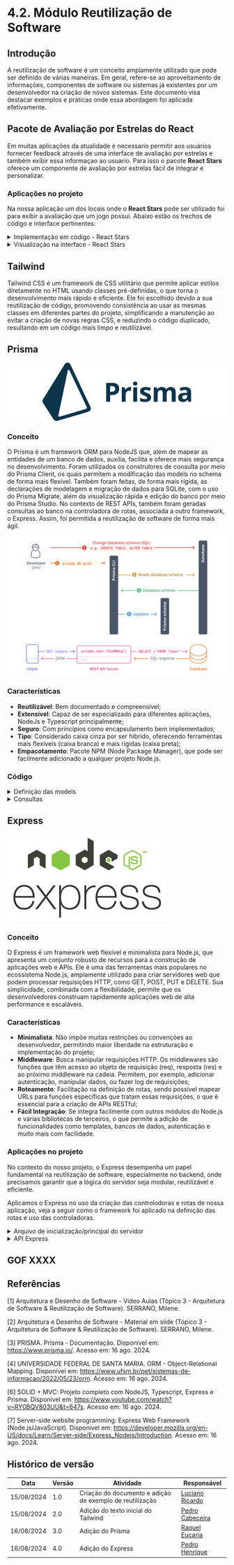 # 4.2. Módulo Reutilização de Software

## Introdução

A reutilização de software é um conceito amplamente utilizado que pode ser definido de várias maneiras. Em geral, refere-se ao aproveitamento de informações, componentes de software ou sistemas já existentes por um desenvolvedor na criação de novos sistemas. Este documento visa destacar exemplos e práticas onde essa abordagem foi aplicada efetivamente.

## Pacote de Avaliação por Estrelas do React

Em muitas aplicações da atualidade é necessario permitir aos usuários fornecer feedback através de uma interface de avaliação por estrelas e também exibir essa informaçao ao usuario. Para isso o pacote **React Stars** oferece um componente de avaliação por estrelas fácil de integrar e personalizar.

### Aplicações no projeto

Na nossa aplicação um dos locais onde o **React Stars** pode ser utilizado foi para exibir a avaliação que um jogo possui. Abaixo estão os trechos de código e interface pertinentes:

<details>
    <summary>Implementação em código - React Stars</summary>

![reutilizacao](../assets/reutilizacao/reactStarsCodigo1.png)

![reutilizacao](../assets/reutilizacao/reactStarsCodigo2.png)

O codigo em questão pode ser encontrado na integra em [/app/myecommerce/src/app/jogos/[id]/page.tsx](https://github.com/UnBArqDsw2024-1/2024.1_G1_My_Ecommerce/blob/main/app/myecommerce/src/app/jogos/%5Bid%5D/page.tsx)

</details>

<details>
    <summary>Visualização na interface - React Stars</summary>

![reutilizacao](../assets/reutilizacao/reactStarsInterface.png)

</details>

## Tailwind

Tailwind CSS é um framework de CSS utilitário que permite aplicar estilos diretamente no HTML usando classes pré-definidas, o que torna o desenvolvimento mais rápido e eficiente.  Ele foi escolhido devido a sua reutilização de código, promovendo consistência ao usar as mesmas classes em diferentes partes do projeto, simplificando a manutenção ao evitar a criação de novas regras CSS, e reduzindo o código duplicado, resultando em um código mais limpo e reutilizável.

## Prisma

![prisma](../assets/reutilizacao/prisma-2.svg)

### Conceito

O Prisma é um framework ORM para NodeJS que, além de mapear as entidades de um banco de dados, auxilia, facilita e oferece mais segurança no desenvolvimento. Foram utilizados os construtores de consulta por meio do Prisma Client, os quais permitem a modificação das models no schema de forma mais flexível. Também foram feitas, de forma mais rígida, as declarações de modelagem e migração de dados para SQLite, com o uso do Prisma Migrate, além da visualização rápida e edição do banco por meio do Prisma Studio. No contexto de REST APIs, também foram geradas consultas ao banco na controladora de rotas, associada a outro framework, o Express. Assim, foi permitida a reutilização de software de forma mais ágil.

![prisma1](../assets/reutilizacao/prisma1.png)
![prisma1](../assets/reutilizacao/prisma2.png)

### Características

- **Reutilizável**: Bem documentado e compreensível;
- **Extensível**: Capaz de ser especializado para diferentes aplicações, NodeJs e Typescript principalmente;
- **Seguro**: Com princípios como encapsulamento bem implementados;
- **Tipo**: Considerado caixa cinza por ser híbrido, oferecendo ferramentas mais flexíveis (caixa branca) e mais rígidas (caixa preta);
- **Empacotamento**: Pacote NPM (Node Package Manager), que pode ser facilmente adicionado a qualquer projeto Node.js.

### Código

<details>
    <summary>Definição das models</summary>

`app/backend/prisma/schema.prisma`

    generator client {
    provider = "prisma-client-js"
    }

    datasource db {
    provider = "sqlite"
    url      = env("DATABASE_URL")
    }

    model Genero {
    @@map("generos")
    idGenero Int @id @default(autoincrement())
    nomeGenero String @unique
    GeneroJogo GeneroJogo[]
    }

    model Editora {
    @@map("editoras")
    idEditora Int @id @default(autoincrement())
    nomeEditora String @unique
    Jogo Jogo[]
    }

    model Desenvolvedora {
    @@map("desenvolvedoras")
    idDesenvolvedora Int @id @default(autoincrement())
    nomeDesenvolvedora String @unique
    Jogo Jogo[]
    }

    model Recurso {
    @@map("recursos")
    idRecurso Int @id @default(autoincrement())
    nomeRecurso String @unique
    RecursoJogo RecursoJogo[]
    }

    model Tipo {
    @@map("tipo")
    idTipo Int @id @default(autoincrement())
    nomeTipo String @unique
    TipoJogo TipoJogo[]
    }

    model Jogo {
    @@map("jogos")
    idJogo String @id @default(uuid())
    nomeJogo String 
    precoJogo Float
    descricao String
    dataLancamento DateTime
    dataLancamentoInicial DateTime
    desconto Float
    quantidadeVendido Int
    editora Editora?  @relation(fields: [editoraId], references: [idEditora])
    editoraId Int?
    desenvolvedora Desenvolvedora? @relation(fields: [desenvolvedoraId], references: [idDesenvolvedora])
    desenvolvedoraId Int?
    plataforma String
    imagemCaminho String 
    Pedidos Pedido[]
    RecursoJogo RecursoJogo[]
    GeneroJogo GeneroJogo[]
    TipoJogo TipoJogo[]
    }

    model TipoJogo {
    idJogo    String
    idTipo Int
    jogo      Jogo    @relation(fields: [idJogo], references: [idJogo])
    tipo   Tipo @relation(fields: [idTipo], references: [idTipo])

    @@id([idJogo, idTipo])
    }

    model RecursoJogo {
    idJogo    String
    idRecurso Int
    jogo      Jogo    @relation(fields: [idJogo], references: [idJogo])
    recurso   Recurso @relation(fields: [idRecurso], references: [idRecurso])

    @@id([idJogo, idRecurso])
    }

    model GeneroJogo {
    idJogo    String
    idGenero Int
    jogo      Jogo    @relation(fields: [idJogo], references: [idJogo])
    genero   Genero @relation(fields: [idGenero], references: [idGenero])

    @@id([idJogo, idGenero])
    }

    model Pais {
    idPais Int @id @default(autoincrement())
    nomePais String @unique
    Cliente Cliente[]
    }

    model Cliente {
    @@map("clientes")
    idCliente String @id @default(uuid())
    nomeExibicao String @unique
    dataNascimento DateTime
    nome String
    email String @unique
    senha String
    pais Pais? @relation(fields: [paisId], references: [idPais])
    paisId Int?
    Pedidos Pedido[]
    }

    model Pedido {
    idPedido Int @id @default(autoincrement())
    status String
    dataPedido DateTime
    notaFiscal     String?
    Cliente Cliente @relation(fields: [clienteId], references: [idCliente])
    clienteId String
    Jogo Jogo @relation(fields: [jogoId], references: [idJogo])
    jogoId String 
    FormaPagamento FormaPagamento? @relation(fields: [formaPagamentoId], references: [idFormaPagamento])
    formaPagamentoId String? // Adiciona o campo de chave estrangeira
    }

    model FormaPagamento {
        idFormaPagamento  String   @id @default(uuid())
        dataVencimento DateTime
        pagamentoConfirmado Boolean
        tipo           String?
        numeroCartao   String?  
        titular        String?  
        cvc            String?  
        validade       String?  
        codigoBoleto   String?  
        chavePix       String? 
        Pedido         Pedido[] 
    }

</details>
<details>
    <summary>Consultas</summary>

`app/backend/src/Modelo/repositorio/jogo.repositorio.ts`

    ...

    public async pesquisarPorNome(nomeJogo: string): Promise<Jogo[]> {
            // Buscar todos os jogos que correspondem ao nome fornecido, insensível a maiúsculas e minúsculas
            const aJogos = await this.prisma.jogo.findMany({
                where: { nomeJogo: { contains: nomeJogo }},
                include: {
                    editora: { select: { nomeEditora: true } },
                    desenvolvedora: { select: { nomeDesenvolvedora: true } },
                    RecursoJogo: {
                        include: {
                            recurso: { select: { nomeRecurso: true } }
                        }
                    },
                    GeneroJogo: {
                        include: {
                            genero: { select: { nomeGenero: true } }
                        }
                    },
                    TipoJogo: {
                        include: {
                            tipo: { select: { nomeTipo: true } }
                        }
                    }
                }
            });

    ...

`app/backend/src/api/express/controladora/jogo.controladora.ts`

    ...

    public async lista(request: Request, response: Response) {
        try {
            const jogoRepositorio = JogoRepositorioPrisma.build(prisma);
            const jogoServico = JogoServicoImplementacao.build(jogoRepositorio);

            const saida = await jogoServico.lista();

            const data = {
                jogos: saida.jogos,
            };

            response.status(200).json(data);
        } catch (error) {
            console.error("Erro ao listar jogos:", error);
            response.status(500).json({ error: 'Erro ao listar jogos' });
        }
    }

    ...
</details>

## Express

![express](../assets/reutilizacao/node_express.png)

### Conceito

O Express é um framework web flexível e minimalista para Node.js, que apresenta um conjunto robusto de recursos para a construção de aplicações web e APIs. Ele é uma das ferramentas mais populares no ecossistema Node.js, amplamente utilizado para criar servidores web que podem processar requisições HTTP, como GET, POST, PUT e DELETE. Sua simplicidade, combinada com a flexibilidade, permite que os desenvolvedores construam rapidamente aplicações web de alta performance e escaláveis.

### Características 

- **Minimalista**: Não impõe muitas restrições ou convenções ao desenvolvedor, permitindo maior liberdade na estruturação e implementação do projeto;
- **Middleware**: Busca manipular requisições HTTP. Os middlewares são funções que têm acesso ao objeto de requisição (req), resposta (res) e ao próximo middleware na cadeia. Permitem, por exemplo, adicionar autenticação, manipular dados, ou fazer log de requisições;
- **Roteamento**: Facilitação na definição de rotas, sendo possível mapear URLs para funções específicas que tratam essas requisições, o que é essencial para a criação de APIs RESTful;
- **Fácil Integração**: Se integra facilmente com outros módulos do Node.js e várias bibliotecas de terceiros, o que permite a adição de funcionalidades como templates, bancos de dados, autenticação e muito mais com facilidade.

### Aplicações no projeto

No contexto do nosso projeto, o Express desempenha um papel fundamental na reutilização de software, especialmente no backend, onde precisamos garantir que a lógica do servidor seja modular, reutilizável e eficiente.

Aplicamos o Express no uso da criação das controlodoras e rotas de nossa aplicação, veja a seguir como o framework foi aplicado na definição das rotas e uso das controladoras.

<details>
    <summary>Arquivo de inicialização/principal do servidor</summary>

`app/backend/src/main.ts`

    import { ApiExpress } from "./api/express/api.express";
    import { ClienteControladora } from "./api/express/controladora/cliente.controladora";
    import { JogoControladora } from "./api/express/controladora/jogo.controladora";
    import { PedidoControladora } from "./api/express/controladora/pedido.controladora";

    function main() {
        const api = ApiExpress.build();

        const controllerJogo = JogoControladora.build();
        const controllerCliente = ClienteControladora.build();
        const controllerPedido = PedidoControladora.build();

        api.addGetRoute("/", controllerJogo.lista);
        api.addPostRoute("/jogos/pesquisa", controllerJogo.pesquisarPorNome);
        api.addPostRoute("/jogos/buscarPorId", controllerJogo.buscarPorId);
        api.addGetRoute("/clientes", controllerCliente.listar);
        api.addPostRoute("/clientes/logar", controllerCliente.logar);
        // api.addPostRoute("/pedido/carrinho", controllerPedido.confirmarPedido);
        // api.addPostRoute("/pedido/comprar", controllerPedido.confirmarPedido);
        // api.addPostRoute("/pedido/biblioteca", controllerPedido.confirmarPagamento);
        api.addPostRoute("/pedido/status", controllerPedido.alterarStatusPedido);
        api.addPostRoute("/pedido/carrinho", controllerPedido.addCarrinho);


        api.start(8000);
    }

    main();

</details>

<details>
    <summary>API Express</summary>

`app/backend/src/api/express/api.express.ts`

    import cors from 'cors';
    import express, { Express, Request, Response } from "express";
    import { Api } from "../api";

    export class ApiExpress implements Api {
        private constructor(readonly app: Express) { }

        public static build() {
            const app = express();

            // Habilita CORS para todas as rotas
            app.use(cors({
                origin: 'http://localhost:3000', // Permite o acesso do frontend
                methods: ['GET', 'POST'], // Métodos permitidos
                allowedHeaders: ['Content-Type'], // Headers permitidos
            }));

            app.use(express.json());
            return new ApiExpress(app);
        }

        public addGetRoute(
            path: string,
            handler: (req: Request, res: Response) => void
        ): void {
            this.app.get(path, handler);
        }

        public addPostRoute(
            path: string,
            handler: (req: Request, res: Response) => void
        ): void {
            this.app.post(path, handler);
        }

        public start(port: number) {
            this.app.listen(port, () => {
                console.log("Server running on port " + port);
                this.printRoutes();
            });
        }

        private printRoutes() {
            const routes = this.app._router.stack
                .filter((route: any) => route.route)
                .map((route: any) => {
                    return {
                        path: route.route.path,
                        method: route.route.stack[0].method,
                    };
                });

            console.log(routes);
        }
    }

</details>

## GOF XXXX
<!-- Tem que ver qual gof aplicamos de fato -->

<!-- TODO quem escrever primeiro -->
## Referências

[1] Arquitetura e Desenho de Software - Vídeo Aulas (Tópico 3 - Arquitetura de Software & Reutilização de Software). SERRANO, Milene.

[2] Arquitetura e Desenho de Software - Material em slide (Tópico 3 - Arquitetura de Software & Reutilização de Software). SERRANO, Milene.

[3] PRISMA. Prisma - Documentação. Disponível em: <https://www.prisma.io/>. Acesso em: 16 ago. 2024.

[4] UNIVERSIDADE FEDERAL DE SANTA MARIA. ORM - Object-Relational Mapping. Disponível em: <https://www.ufsm.br/pet/sistemas-de-informacao/2022/05/23/orm>. Acesso em: 16 ago. 2024.

[6] SOLID + MVC: Projeto completo com NodeJS, Typescript, Express e Prisma. Disponível em: <https://www.youtube.com/watch?v=RY0BQV803UU&t=647s>. Acesso em: 16 ago. 2024. 

[7] Server-side website programming: Express Web Framework (Node.js/JavaScript). Disponível em: <https://developer.mozilla.org/en-US/docs/Learn/Server-side/Express_Nodejs/Introduction>. Acesso em: 16 ago. 2024.

## Histórico de versão

| Data       | Versão | Atividade                                                | Responsável                                        |
| ---------- | ------ | -------------------------------------------------------- | -------------------------------------------------- |
| 15/08/2024 | 1.0    | Criação do documento e adição de exemplo de reutilização | [Luciano Ricardo](https://github.com/l-ricardo)    |
| 15/08/2024 | 2.0    | Adição do texto inicial do Tailwind                      | [Pedro Cabeceira](https://github.com/pkbceira03)   |
| 16/08/2024 | 3.0    | Adição do Prisma                                         | [Raquel Eucaria](https://github.com/raqueleucaria) |
| 16/08/2024 | 4.0    | Adição do Express                                        | [Pedro Henrique](https://github.com/phmelosilva) |
